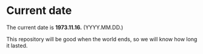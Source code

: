 # Current date

The current date is **1973.11.16.** (YYYY.MM.DD.)

This repository will be good when the world ends, so we will know how long it lasted.